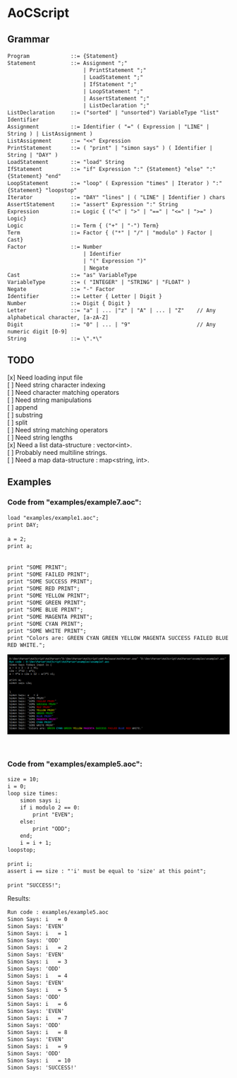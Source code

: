 # AoCScript

## Grammar
	Program				::= {Statement}
	Statement			::= Assignment ";"
							| PrintStatement ";"
							| LoadStatement ";"
							| IfStatement ";"
							| LoopStatement ";"
							| AssertStatement ";"
							| ListDeclaration ";"
	ListDeclaration		::= ("sorted" | "unsorted") VariableType "list" Identifier
	Assignment			::= Identifier ( "=" ( Expression | "LINE" | String ) | ListAssignment )
	ListAssignment		::= "<<" Expression
	PrintStatement		::= ( "print" | "simon says" ) ( Identifier | String | "DAY" )
	LoadStatement		::= "load" String
	IfStatement			::= "if" Expression ":" {Statement} "else" ":" {Statement} "end"
	LoopStatement		::= "loop" ( Expression "times" | Iterator ) ":" {Statement} "loopstop"
	Iterator			::= "DAY" "lines" | ( "LINE" | Identifier ) chars
	AssertStatement		::= "assert" Expression ":" String
	Expression			::= Logic { ("<" | ">" | "==" | "<=" | ">=" ) Logic}
	Logic				::= Term { ("+" | "-") Term}
	Term				::= Factor { ("*" | "/" | "modulo" ) Factor | Cast}
	Factor				::= Number
							| Identifier
							| "(" Expression ")"
							| Negate
	Cast				::= "as" VariableType
	VariableType		::= ( "INTEGER" | "STRING" | "FLOAT" )
	Negate				::= "-" Factor
	Identifier			::= Letter { Letter | Digit }
	Number				::= Digit { Digit }
	Letter				::=	"a" | ... |"z" | "A" | ... | "Z"    // Any alphabetical character, [a-zA-Z]
	Digit				::= "0" | ... | "9"						// Any numeric digit [0-9]
	String				::= \".*\"

## TODO
[x] Need loading input file<br/>
[ ] Need string character indexing<br/>
[ ] Need character matching operators<br/>
[ ] Need string manipulations<br/>
	[ ] append<br/>
	[ ] substring<br/>
	[ ] split<br/>
[ ] Need string matching operators<br/>
[ ] Need string lengths<br/>
[x] Need a list data-structure : vector\<int\>.<br/>
[ ] Probably need multiline strings.<br/>
[ ] Need a map data-structure : map<string, int>.<br/>

## Examples

### Code from "examples/example7.aoc":

	load "examples/example1.aoc";
	print DAY;

	a = 2;
	print a;


	print "SOME PRINT";
	print "SOME FAILED PRINT";
	print "SOME SUCCESS PRINT";
	print "SOME RED PRINT";
	print "SOME YELLOW PRINT";
	print "SOME GREEN PRINT";
	print "SOME BLUE PRINT";
	print "SOME MAGENTA PRINT";
	print "SOME CYAN PRINT";
	print "SOME WHITE PRINT";
	print "Colors are: GREEN CYAN GREEN YELLOW MAGENTA SUCCESS FAILED BLUE RED WHITE.";

![Example7 Output](/screenshots/example7.aoc.png)

<br/>

### Code from "examples/example5.aoc":

	size = 10;
	i = 0;
	loop size times:
		simon says i;
		if i modulo 2 == 0:
			print "EVEN";
		else:
			print "ODD";
		end;
		i = i + 1;
	loopstop;

	print i;
	assert i == size : "'i' must be equal to 'size' at this point";

	print "SUCCESS!";

Results:

	Run code : examples/example5.aoc
	Simon Says: i   = 0
	Simon Says: 'EVEN'
	Simon Says: i   = 1
	Simon Says: 'ODD'
	Simon Says: i   = 2
	Simon Says: 'EVEN'
	Simon Says: i   = 3
	Simon Says: 'ODD'
	Simon Says: i   = 4
	Simon Says: 'EVEN'
	Simon Says: i   = 5
	Simon Says: 'ODD'
	Simon Says: i   = 6
	Simon Says: 'EVEN'
	Simon Says: i   = 7
	Simon Says: 'ODD'
	Simon Says: i   = 8
	Simon Says: 'EVEN'
	Simon Says: i   = 9
	Simon Says: 'ODD'
	Simon Says: i   = 10
	Simon Says: 'SUCCESS!'